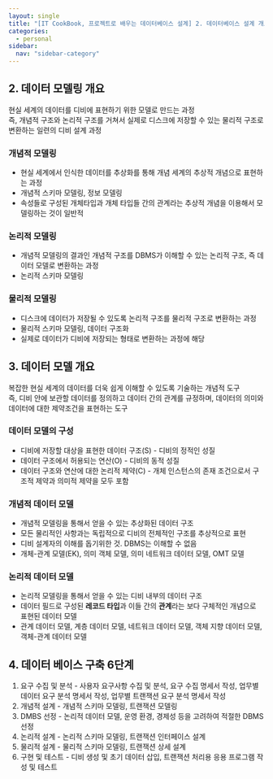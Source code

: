 ```yaml
---
layout: single
title: "[IT CookBook, 프로젝트로 배우는 데이터베이스 설계] 2. 데이터베이스 설계 개요"
categories:
  - personal
sidebar:
  nav: "sidebar-category"
---
```


## 2. 데이터 모델링 개요

현실 세계의 데이터를 디비에 표현하기 위한 모델로 만드는 과정<br />
즉, 개념적 구조와 논리적 구조를 거쳐서 실제로 디스크에 저장할 수 있는 물리적 구조로 변환하는 일련의 디비 설계 과정

### 개념적 모델링
- 현실 세계에서 인식한 데이터를 추상화를 통해 개념 세계의 추상적 개념으로 표현하는 과정
- 개념적 스키마 모델링, 정보 모델링
- 속성들로 구성된 개체타입과 개체 타입들 간의 관계라는 추상적 개념을 이용해서 모델링하는 것이 일반적

### 논리적 모델링
- 개념적 모델링의 결과인 개념적 구조를 DBMS가 이해할 수 있는 논리적 구조, 즉 데이터 모델로 변환하는 과정
- 논리적 스키마 모델링

### 물리적 모델링
- 디스크에 데이터가 저장될 수 있도록 논리적 구조를 물리적 구조로 변환하는 과정
- 물리적 스키마 모델링, 데이터 구조화
- 실제로 데이터가 디비에 저장되는 형태로 변환하는 과정에 해당


## 3. 데이터 모델 개요

복잡한 현실 세계의 데이터를 더욱 쉽게 이해할 수 있도록 기술하는 개념적 도구<br />
즉, 디비 안에 보관할 데이터를 정의하고 데이터 간의 관계를 규정하며, 데이터의 의미와 데이터에 대한 제약조건을 표현하는 도구

### 데이터 모델의 구성
- 디비에 저장할 대상을 표현한 데이터 구조(S) - 디비의 정적인 성질
- 데이터 구조에서 허용되는 연산(O) - 디비의 동적 성질
- 데이터 구조와 연산에 대한 논리적 제약(C) - 개체 인스턴스의 존재 조건으로서 구조적 제약과 의미적 제약을 모두 포함

### 개념적 데이터 모델
- 개념적 모델링을 통해서 얻을 수 있는 추상화된 데이터 구조
- 모든 물리적인 사항과는 독립적으로 디비의 전체적인 구조를 추상적으로 표현
- 디비 설계자의 이해를 돕기위한 것. DBMS는 이해할 수 없음
- 개체-관계 모델(EK), 의미 객체 모델, 의미 네트워크 데이터 모델, OMT 모델

### 논리적 데이터 모델
- 논리적 모델링을 통해서 얻을 수 있는 디비 내부의 데이터 구조
- 데이터 필드로 구성된 **레코드 타입**과 이들 간의 **관계**라는 보다 구체적인 개념으로 표현된 데이터 모델
- 관계 데이터 모델, 계층 데이터 모델, 네트워크 데이터 모델, 객체 지향 데이터 모델, 객체-관계 데이터 모델


## 4. 데이터 베이스 구축 6단계

1. 요구 수집 및 분석 - 사용자 요구사항 수집 및 분석, 요구 수집 명세서 작성, 업무별 데이터 요구 분석 명세서 작성, 업무별 트랜잭션 요구 분석 명세서 작성
2. 개념적 설계 - 개념적 스키마 모델링, 트랜잭션 모델링
3. DMBS 선정 - 논리적 데이터 모델, 운영 환경, 경제성 등을 고려하여 적절한 DBMS 선정
4. 논리적 설계 - 논리적 스키마 모델링, 트랜잭션 인터페이스 설계
5. 물리적 설계 - 물리적 스키마 모델링, 트랜잭션 상세 설계
6. 구현 및 테스트 - 디비 생성 및 초기 데이터 삽입, 트랜잭션 처리용 응용 프로그램 작성 및 테스트

